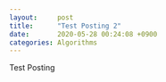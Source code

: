```yaml
---
layout:     post
title:      "Test Posting 2"
date:       2020-05-28 00:24:08 +0900
categories: Algorithms
---
```

Test Posting
